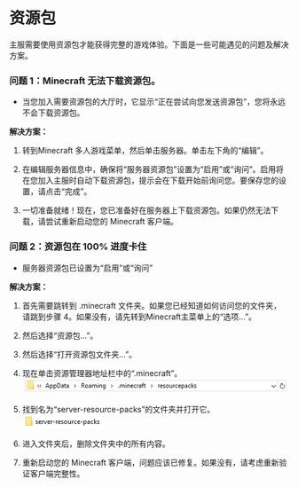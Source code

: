 # 资源包

主服需要使用资源包才能获得完整的游戏体验。下面是一些可能遇见的问题及解决方案。

### 问题 1：Minecraft 无法下载资源包。

+ 当您加入需要资源包的大厅时，它显示“正在尝试向您发送资源包”，您将永远不会下载资源包。

**解决方案：**

1. 转到Minecraft 多人游戏菜单，然后单击服务器。单击左下角的“编辑”。

2. 在编辑服务器信息中，确保将“服务器资源包”设置为“启用”或“询问”。启用将在您加入主服时自动下载资源包，提示会在下载开始前询问您。要保存您的设置，请点击“完成”。

3. 一切准备就绪！现在，您已准备好在服务器上下载资源包。如果仍然无法下载，请尝试重新启动您的 Minecraft 客户端。

### 问题 2：资源包在 100% 进度卡住

+ 服务器资源包已设置为“启用”或“询问”

**解决方案：**

1. 首先需要跳转到 .minecraft 文件夹。如果您已经知道如何访问您的文件夹，请跳到步骤 4。如果没有，请先转到Minecraft主菜单上的“选项...”。
 
2. 然后选择“资源包...”。

3. 然后选择“打开资源包文件夹...”。

4. 现在单击资源管理器地址栏中的“.minecraft”。
![1](../imageAssets/wiki/faq/rp1.png)
5. 找到名为“server-resource-packs”的文件夹并打开它。  
![2](../imageAssets/wiki/faq/rp2.png)

6. 进入文件夹后，删除文件夹中的所有内容。

7. 重新启动您的 Minecraft 客户端，问题应该已修复。如果没有，请考虑重新验证客户端完整性。